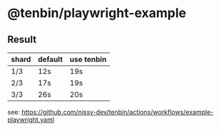 # @tenbin/playwright-example

## Result

| shard | default | use tenbin |
| ----- | ------- | -----------|
|  1/3  | 12s     | 19s        |
|  2/3  | 17s     | 19s        |
|  3/3  | 26s     | 20s        |

see: https://github.com/nissy-dev/tenbin/actions/workflows/example-playwright.yaml
